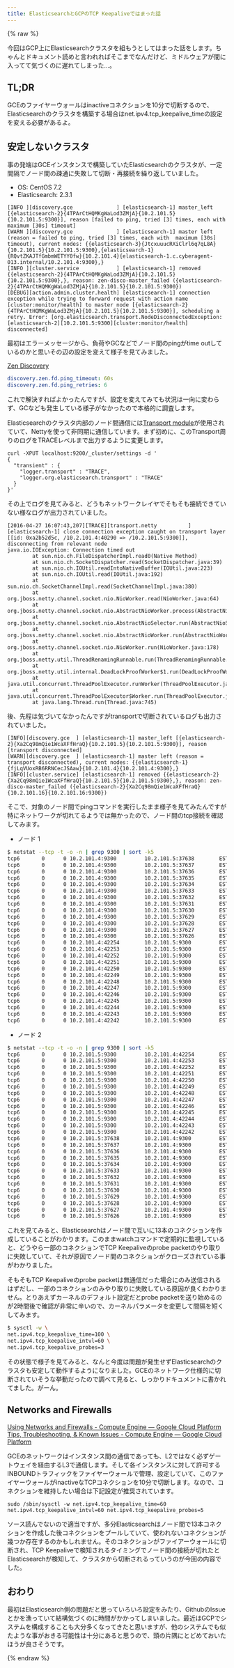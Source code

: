 ```yaml
---
title: ElasticsearchとGCPのTCP Keepaliveではまった話
---
```


{% raw %}

今回はGCP上にElasticsearchクラスタを組もうとしてはまった話をします。ちゃんとドキュメント読めと言われればそこまでなんだけど、ミドルウェアが間に入ってて気づくのに遅れてしまった…。

## TL;DR

GCEのファイヤーウォールはinactiveコネクションを10分で切断するので、Elasticsearchのクラスタを構築する場合はnet.ipv4.tcp_keepalive_timeの設定を変える必要があるよ。

## 安定しないクラスタ

事の発端はGCEインスタンスで構築していたElasticsearchのクラスタが、一定間隔でノード間の疎通に失敗して切断・再接続を繰り返していました。

* OS: CentOS 7.2
* Elasticsearch: 2.3.1

```
[INFO ][discovery.gce              ] [elasticsearch-1] master_left [{elasticsearch-2}{4TPArCtHQMKgWaLod3ZMjA}{10.2.101.5}{10.2.101.5:9300}], reason [failed to ping, tried [3] times, each with  maximum [30s] timeout]
[WARN ][discovery.gce              ] [elasticsearch-1] master left (reason = failed to ping, tried [3] times, each with  maximum [30s] timeout), current nodes: {{elasticsearch-3}{JtcxuuucRXiClrl6q7qL8A}{10.2.101.5}{10.2.101.5:9300},{elasticsearch-1}{RQvtZKAJTfGmbmWETYY0fw}{10.2.101.4}{elasticsearch-1.c.cyberagent-013.internal/10.2.101.4:9300},}
[INFO ][cluster.service            ] [elasticsearch-1] removed {{elasticsearch-2}{4TPArCtHQMKgWaLod3ZMjA}{10.2.101.5}{10.2.101.5:9300},}, reason: zen-disco-master_failed ({elasticsearch-2}{4TPArCtHQMKgWaLod3ZMjA}{10.2.101.5}{10.2.101.5:9300})
[DEBUG][action.admin.cluster.health] [elasticsearch-1] connection exception while trying to forward request with action name [cluster:monitor/health] to master node [{elasticsearch-2}{4TPArCtHQMKgWaLod3ZMjA}{10.2.101.5}{10.2.101.5:9300}], scheduling a retry. Error: [org.elasticsearch.transport.NodeDisconnectedException: [elasticsearch-2][10.2.101.5:9300][cluster:monitor/health] disconnected]
```

最初はエラーメッセージから、負荷やGCなどでノード間のpingがtime outしているのかと思いその辺の設定を変えて様子を見てみました。

[Zen Discovery](https://www.elastic.co/guide/en/elasticsearch/reference/current/modules-discovery-zen.html)

```yaml
discovery.zen.fd.ping_timeout: 60s
discovery.zen.fd.ping_retries: 6
```

これで解決すればよかったんですが、設定を変えてみても状況は一向に変わらず、GCなども発生している様子がなかったので本格的に調査します。

Elasticsearchのクラスタ内部のノード間通信には[Transport module](https://www.elastic.co/guide/en/elasticsearch/reference/current/modules-transport.html)が使用されていて、Nettyを使って非同期に通信しています。まず初めに、このTransport周りのログをTRACEレベルまで出力するように変更します。

```shell
curl -XPUT localhost:9200/_cluster/settings -d '
{
  "transient" : {
    "logger.transport" : "TRACE",
    "logger.org.elasticsearch.transport" : "TRACE"
  }
}'
```

その上でログを見てみると、どうもネットワークレイヤでそもそも接続できていない様なログが出力されていました。

```
[2016-04-27 16:07:43,207][TRACE][transport.netty          ] [elasticsearch-1] close connection exception caught on transport layer [[id: 0xa2b52d5c, /10.2.101.4:40290 => /10.2.101.5:9300]], disconnecting from relevant node
java.io.IOException: Connection timed out
        at sun.nio.ch.FileDispatcherImpl.read0(Native Method)
        at sun.nio.ch.SocketDispatcher.read(SocketDispatcher.java:39)
        at sun.nio.ch.IOUtil.readIntoNativeBuffer(IOUtil.java:223)
        at sun.nio.ch.IOUtil.read(IOUtil.java:192)
        at sun.nio.ch.SocketChannelImpl.read(SocketChannelImpl.java:380)
        at org.jboss.netty.channel.socket.nio.NioWorker.read(NioWorker.java:64)
        at org.jboss.netty.channel.socket.nio.AbstractNioWorker.process(AbstractNioWorker.java:108)
        at org.jboss.netty.channel.socket.nio.AbstractNioSelector.run(AbstractNioSelector.java:337)
        at org.jboss.netty.channel.socket.nio.AbstractNioWorker.run(AbstractNioWorker.java:89)
        at org.jboss.netty.channel.socket.nio.NioWorker.run(NioWorker.java:178)
        at org.jboss.netty.util.ThreadRenamingRunnable.run(ThreadRenamingRunnable.java:108)
        at org.jboss.netty.util.internal.DeadLockProofWorker$1.run(DeadLockProofWorker.java:42)
        at java.util.concurrent.ThreadPoolExecutor.runWorker(ThreadPoolExecutor.java:1142)
        at java.util.concurrent.ThreadPoolExecutor$Worker.run(ThreadPoolExecutor.java:617)
        at java.lang.Thread.run(Thread.java:745)
```

後、先程は気づいてなかったんですがtransportで切断されているログも出力されていました。

```
[INFO][discovery.gce  ] [elasticsearch-1] master_left [{elasticsearch-2}{Xa2Cq98mQie1WcaXFfHraQ}{10.2.101.5}{10.2.101.5:9300}], reason [transport disconnected]
[WARN][discovery.gce  ] [elasticsearch-1] master left (reason = transport disconnected), current nodes: {{elasticsearch-1}{fjLqVUoxRB6RRNCecJSAaw}{10.2.101.4}{10.2.101.4:9300},}
[INFO][cluster.service] [elasticsearch-1] removed {{elasticsearch-2}{Xa2Cq98mQie1WcaXFfHraQ}{10.2.101.5}{10.2.101.5:9300},}, reason: zen-disco-master_failed ({elasticsearch-2}{Xa2Cq98mQie1WcaXFfHraQ}{10.2.101.16}{10.2.101.16:9300})
```

そこで、対象のノード間でpingコマンドを実行したまま様子を見てみたんですが特にネットワークが切れてるようでは無かったので、ノード間のtcp接続を確認してみます。

* ノード 1

```sh
$ netstat --tcp -t -o -n | grep 9300 | sort -k5
tcp6       0      0 10.2.101.4:9300         10.2.101.5:37638        ESTABLISHED keepalive (4107.47/0/1) 
tcp6       0      0 10.2.101.4:9300         10.2.101.5:37637        ESTABLISHED keepalive (4107.47/0/1) 
tcp6       0      0 10.2.101.4:9300         10.2.101.5:37636        ESTABLISHED keepalive (4107.47/0/1) 
tcp6       0      0 10.2.101.4:9300         10.2.101.5:37635        ESTABLISHED keepalive (4107.47/0/1) 
tcp6       0      0 10.2.101.4:9300         10.2.101.5:37634        ESTABLISHED keepalive (4107.47/0/1) 
tcp6       0      0 10.2.101.4:9300         10.2.101.5:37633        ESTABLISHED keepalive (5221.58/0/0) 
tcp6       0      0 10.2.101.4:9300         10.2.101.5:37632        ESTABLISHED keepalive (5172.43/0/0) 
tcp6       0      0 10.2.101.4:9300         10.2.101.5:37631        ESTABLISHED keepalive (5172.43/0/0) 
tcp6       0      0 10.2.101.4:9300         10.2.101.5:37630        ESTABLISHED keepalive (5188.81/0/0) 
tcp6       0      0 10.2.101.4:9300         10.2.101.5:37629        ESTABLISHED keepalive (5188.82/0/0) 
tcp6       0      0 10.2.101.4:9300         10.2.101.5:37628        ESTABLISHED keepalive (5221.58/0/0) 
tcp6       0      0 10.2.101.4:9300         10.2.101.5:37627        ESTABLISHED keepalive (4205.77/0/0) 
tcp6       0      0 10.2.101.4:9300         10.2.101.5:37626        ESTABLISHED keepalive (5319.89/0/0) 
tcp6       0      0 10.2.101.4:42254        10.2.101.5:9300         ESTABLISHED keepalive (4107.47/0/1) 
tcp6       0      0 10.2.101.4:42253        10.2.101.5:9300         ESTABLISHED keepalive (4107.47/0/1) 
tcp6       0      0 10.2.101.4:42252        10.2.101.5:9300         ESTABLISHED keepalive (4107.47/0/1) 
tcp6       0      0 10.2.101.4:42251        10.2.101.5:9300         ESTABLISHED keepalive (4107.47/0/1) 
tcp6       0      0 10.2.101.4:42250        10.2.101.5:9300         ESTABLISHED keepalive (4107.47/0/1) 
tcp6       0      0 10.2.101.4:42249        10.2.101.5:9300         ESTABLISHED keepalive (4107.47/0/1) 
tcp6       0      0 10.2.101.4:42248        10.2.101.5:9300         ESTABLISHED keepalive (5319.89/0/0) 
tcp6       0      0 10.2.101.4:42247        10.2.101.5:9300         ESTABLISHED keepalive (5319.89/0/0) 
tcp6       0      0 10.2.101.4:42246        10.2.101.5:9300         ESTABLISHED keepalive (5319.89/0/0) 
tcp6       0      0 10.2.101.4:42245        10.2.101.5:9300         ESTABLISHED keepalive (5319.89/0/0) 
tcp6       0      0 10.2.101.4:42244        10.2.101.5:9300         ESTABLISHED keepalive (5319.89/0/0) 
tcp6       0      0 10.2.101.4:42243        10.2.101.5:9300         ESTABLISHED keepalive (5319.89/0/0) 
tcp6       0      0 10.2.101.4:42242        10.2.101.5:9300         ESTABLISHED keepalive (5319.89/0/0) 
```

* ノード 2

```sh
$ netstat --tcp -t -o -n | grep 9300 | sort -k5
tcp6       0      0 10.2.101.5:9300         10.2.101.4:42254        ESTABLISHED keepalive (4107.47/0/1)
tcp6       0      0 10.2.101.5:9300         10.2.101.4:42253        ESTABLISHED keepalive (4107.47/0/1)
tcp6       0      0 10.2.101.5:9300         10.2.101.4:42252        ESTABLISHED keepalive (4107.47/0/1)
tcp6       0      0 10.2.101.5:9300         10.2.101.4:42251        ESTABLISHED keepalive (4107.47/0/1)
tcp6       0      0 10.2.101.5:9300         10.2.101.4:42250        ESTABLISHED keepalive (4107.47/0/1)
tcp6       0      0 10.2.101.5:9300         10.2.101.4:42249        ESTABLISHED keepalive (5221.58/0/0)
tcp6       0      0 10.2.101.5:9300         10.2.101.4:42248        ESTABLISHED keepalive (5172.43/0/0)
tcp6       0      0 10.2.101.5:9300         10.2.101.4:42247        ESTABLISHED keepalive (5172.43/0/0)
tcp6       0      0 10.2.101.5:9300         10.2.101.4:42246        ESTABLISHED keepalive (5188.81/0/0)
tcp6       0      0 10.2.101.5:9300         10.2.101.4:42245        ESTABLISHED keepalive (5188.82/0/0)
tcp6       0      0 10.2.101.5:9300         10.2.101.4:42244        ESTABLISHED keepalive (5221.58/0/0)
tcp6       0      0 10.2.101.5:9300         10.2.101.4:42243        ESTABLISHED keepalive (4205.77/0/0)
tcp6       0      0 10.2.101.5:9300         10.2.101.4:42242        ESTABLISHED keepalive (5319.89/0/0)
tcp6       0      0 10.2.101.5:37638        10.2.101.4:9300         ESTABLISHED keepalive (4107.47/0/1)
tcp6       0      0 10.2.101.5:37637        10.2.101.4:9300         ESTABLISHED keepalive (4107.47/0/1)
tcp6       0      0 10.2.101.5:37636        10.2.101.4:9300         ESTABLISHED keepalive (4107.47/0/1)
tcp6       0      0 10.2.101.5:37635        10.2.101.4:9300         ESTABLISHED keepalive (4107.47/0/1)
tcp6       0      0 10.2.101.5:37634        10.2.101.4:9300         ESTABLISHED keepalive (4107.47/0/1)
tcp6       0      0 10.2.101.5:37633        10.2.101.4:9300         ESTABLISHED keepalive (4107.47/0/1)
tcp6       0      0 10.2.101.5:37632        10.2.101.4:9300         ESTABLISHED keepalive (5319.89/0/0)
tcp6       0      0 10.2.101.5:37631        10.2.101.4:9300         ESTABLISHED keepalive (5319.89/0/0)
tcp6       0      0 10.2.101.5:37630        10.2.101.4:9300         ESTABLISHED keepalive (5319.89/0/0)
tcp6       0      0 10.2.101.5:37629        10.2.101.4:9300         ESTABLISHED keepalive (5319.89/0/0)
tcp6       0      0 10.2.101.5:37628        10.2.101.4:9300         ESTABLISHED keepalive (5319.89/0/0)
tcp6       0      0 10.2.101.5:37627        10.2.101.4:9300         ESTABLISHED keepalive (5319.89/0/0)
tcp6       0      0 10.2.101.5:37626        10.2.101.4:9300         ESTABLISHED keepalive (5319.89/0/0)
```

これを見てみると、Elasticsearchはノード間で互いに13本のコネクションを作成していることがわかります。このままwatchコマンドで定期的に監視していると、どうやら一部のコネクションでTCP Keepaliveのprobe packetのやり取りに失敗していて、それが原因でノード間のコネクションがクローズされている事がわかりました。

そもそもTCP Keepaliveのprobe packetは無通信だった場合にのみ送信されるはずだし、一部のコネクションのみやり取りに失敗している原因が良くわかりません。とりあえずカーネルのデフォルト設定だとprobe packetを送り始めるのが2時間後で確認が非常に辛いので、カーネルパラメータを変更して間隔を短くしてみます。

```sh
$ sysctl -w \
net.ipv4.tcp_keepalive_time=100 \
net.ipv4.tcp_keepalive_intvl=60 \
net.ipv4.tcp_keepalive_probes=3
```

その状態で様子を見てみると、なんと今度は問題が発生せずElasticsearchのクラスタも安定して動作するようになりました。GCEのネットワーク仕様的に切断されていそうな挙動だったので調べて見ると、しっかりドキュメントに書かれてました。がーん。

## Networks and Firewalls

[Using Networks and Firewalls - Compute Engine — Google Cloud Platform](https://cloud.google.com/compute/docs/networking#networks)  
[Tips, Troubleshooting, & Known Issues - Compute Engine — Google Cloud Platform](https://cloud.google.com/compute/docs/troubleshooting)

GCEのネットワークはインスタンス間の通信であっても、L2ではなく必ずゲートウェイを経由するL3で通信します。そして各インスタンスに対して許可するINBOUNDトラフィックをファイヤーウォールで管理、設定していて、このファイヤーウォールがinactiveなTCPコネクションを10分で切断します。なので、コネクションを維持したい場合は下記設定が推奨されています。

```
sudo /sbin/sysctl -w net.ipv4.tcp_keepalive_time=60 net.ipv4.tcp_keepalive_intvl=60 net.ipv4.tcp_keepalive_probes=5
```

ソース読んでないので適当ですが、多分Elasticsearchはノード間で13本コネクションを作成した後コネクションをプールしていて、使われないコネクションが幾つか存在するのかもしれません。そのコネクションがファイアーウォールに切断され、TCP Keepaliveで検知されるタイミングでノード間の接続が切れたとElasticsearchが検知して、クラスタから切断されるっていうのが今回の内容でした。

## おわり

最初はElasticsearch側の問題だと思っていろいろ設定をみたり、GithubのIssueとかを漁っていて結構気づくのに時間がかかってしまいました。最近はGCPでシステムを構成することも大分多くなってきたと思いますが、他のシステムでも似たような事がおきる可能性は十分にあると思うので、頭の片隅にとどめておいたほうが良さそうです。

{% endraw %}
